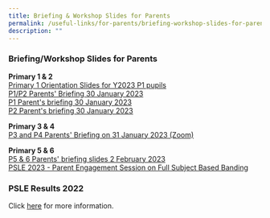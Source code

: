 ```yaml
---
title: Briefing & Workshop Slides for Parents
permalink: /useful-links/for-parents/briefing-workshop-slides-for-parents/
description: ""
---
```

### **Briefing/Workshop Slides for Parents**


**Primary 1 &amp; 2**<br>
[Primary 1 Orientation Slides for Y2023 P1 pupils](/files/17%20Nov%202022%20P1%20Orientation%20briefing%20for%20Y2023%20P1.pdf)<br>
[P1/P2 Parents' Briefing 30 January 2023](/files/p1p2a.pdf)<br>
[P1 Parent's briefing 30 January 2023](/files/p1p2b.pdf)<br>
[P2 Parent's briefing 30 January 2023](/files/p1p2c.pdf)

**Primary 3 &amp; 4**<br>
[P3 and P4 Parents' Briefing on 31 January 2023 (Zoom)](/files/p3p4a.pdf) <br>


**Primary 5 &amp; 6**<br>
[P5 &amp; 6 Parents' briefing slides 2 February 2023](/files/p5p6a.pdf) <br>
[PSLE 2023 - Parent Engagement Session on Full Subject Based Banding ](/files/psle%202023%20-%20parent%20engagement%20session%20on%20full%20subject%20based%20banding.pdf)


### **PSLE Results 2022**
Click&nbsp;[here](/files/psleresults2022.pdf)&nbsp;for more information.